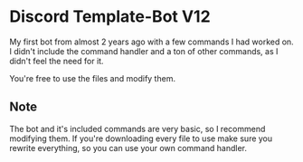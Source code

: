 # Discord Template-Bot V12
My first bot from almost 2 years ago with a few commands I had worked on.
I didn't include the command handler and a ton of other commands, as I didn't feel the need for it.

You're free to use the files and modify them.


## Note
The bot and it's included commands are very basic, so I recommend modifying them.
If you're downloading every file to use make sure you rewrite everything, so you can use your own command handler.
